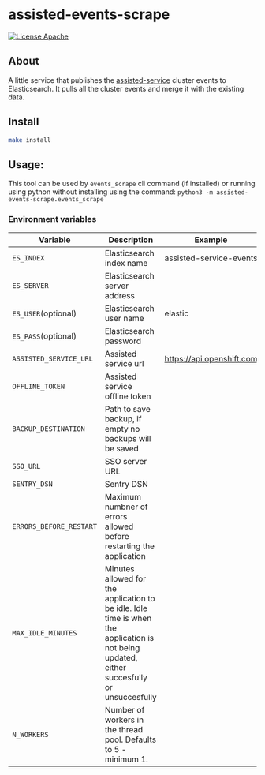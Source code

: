 # assisted-events-scrape

[![License Apache](https://img.shields.io/github/license/openshift/assisted-service)](https://opensource.org/licenses/Apache-2.0)

## About
A little service that publishes the [assisted-service](https://github.com/openshift/assisted-service) cluster events to Elasticsearch.
It pulls all the cluster events and merge it with the existing data.

## Install
```bash
make install 
```


## Usage:
This tool can be used by `events_scrape` cli command (if installed) or running using python without installing  using the command: `python3 -m assisted-events-scrape.events_scrape` 

### Environment variables
| Variable    |  Description   | Example    |
| --- | --- | --- |
| `ES_INDEX`              | Elasticsearch index name | assisted-service-events |
| `ES_SERVER`             | Elasticsearch server address |  |
| `ES_USER`(optional)     | Elasticsearch user name | elastic |
| `ES_PASS`(optional)     | Elasticsearch password  |  |
| `ASSISTED_SERVICE_URL`  | Assisted service url  | https://api.openshift.com |
| `OFFLINE_TOKEN`         | Assisted service offline token  | |
| `BACKUP_DESTINATION`    | Path to save backup, if empty no backups will be saved  | |
| `SSO_URL`               | SSO server URL  | |
| `SENTRY_DSN`            | Sentry DSN | |
| `ERRORS_BEFORE_RESTART` | Maximum numbner of errors allowed before restarting the application | |
| `MAX_IDLE_MINUTES`      | Minutes allowed for the application to be idle. Idle time is when the application is not being updated, either succesfully or unsuccesfully | |
| `N_WORKERS`             | Number of workers in the thread pool. Defaults to 5 - minimum 1. | |
